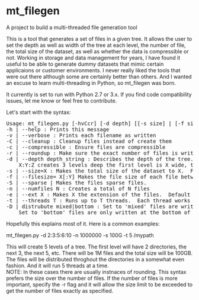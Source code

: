 # mt_filegen
A project to build a multi-threaded file generation tool

This is a tool that generates a set of files in a given tree.  It allows the user to set the depth as well as width of the tree at each level, the number of file, the total size of the dataset, as well as whether the data is compressible or not.
Working in storage and data management for years, I have found it useful to be able to generate dummy datasets that mimic
certain applicaions or customer environments.  I never really liked the tools that were out there although some are certainly
better than others.  And I wanted an excuse to learn multi-threading in Python, so mt_filegen was born.

It currently is set to run with Python 2.7 or 3.x.  If you find code compatibility issues, let me know or feel free to contribute.

Let's start with the syntax:
<pre>
Usage: mt_filegen.py [-hvCcr] [-d depth] [[-s size] | [-f size]] [-n number_files] [-e ext] [-t threads] [-D distribution] directory
-h | --help : Prints this message
-v | --verbose : Prints each filename as written
-C | --cleanup : Cleanup files instead of create them
-c | --compressible : Ensure files are compressible
-r | --roundup : Make sure the exact number of files is written even if it goes over the size limit
-d | --depth depth_string : Describes the depth of the tree.  A simple int goes N levels deep.
    X:Y:Z creates 3 levels deep the first level is X wide, the next level Y wide, then Z wide, etc.
-s | --size=X : Makes the total size of the dataset to X.  Follow X with either K, M, G or T for Kilobytes, Megabutes, Gigabytes or Terrabytes, e.g. 100G or 1T
-f | --filesize= X[:Y] Makes the file size of each file between X an Y. Follow X/Y with either K, M, G or T for Kilobytes, Megabutes, Gigabytes or Terrabytes, e.g. 100G or 1T
-S | --sparse | Makes the files sparse files.
-n | --numfiles N : Creates a total of N files
-e | --ext X : Makes X the extension of the files.  Default is dat
-t | --threads T : Runs up to T threads.  Each thread works on subdirectory
-D | distrubute mixed|bottom : Set to 'mixed' files are written throutout the tree.  This is the default
    Set to 'bottom' files are only written at the bottom of the tree
</pre>
Hopefully this explains most of it.  Here is a common examples:

mt_filegen.py -d 2:3:5:6:10 -n 1000000 -s 100G -t 5 /mypath

This will create 5 levels of a tree.  The first level will have 2 directories, the next 3, the next 5, etc.  There will be 1M files and the total size will be 100GB. The files will be distributed throghout the directories in a somewhat even fashion.  And it will run 5 threads at a time.  
NOTE:  In these cases there are usually instnaces of rounding.  This syntax prefers the size over the number of files.  If the number of files is more important, specify the -r flag and it will allow the size limit to be exceeded to get the number of files exactly as specified.
